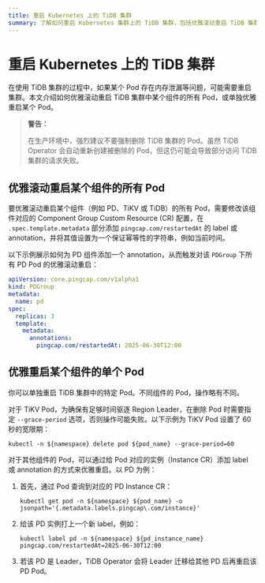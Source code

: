 ```yaml
---
title: 重启 Kubernetes 上的 TiDB 集群
summary: 了解如何重启 Kubernetes 集群上的 TiDB 集群，包括优雅滚动重启 TiDB 集群中某个组件的所有 Pod，以及单独重启某个 Pod。
---
```


# 重启 Kubernetes 上的 TiDB 集群

在使用 TiDB 集群的过程中，如果某个 Pod 存在内存泄漏等问题，可能需要重启集群。本文介绍如何优雅滚动重启 TiDB 集群中某个组件的所有 Pod，或单独优雅重启某个 Pod。

> **警告：**
>
> 在生产环境中，强烈建议不要强制删除 TiDB 集群的 Pod。虽然 TiDB Operator 会自动重新创建被删除的 Pod，但这仍可能会导致部分访问 TiDB 集群的请求失败。

## 优雅滚动重启某个组件的所有 Pod

要优雅滚动重启某个组件（例如 PD、TiKV 或 TiDB）的所有 Pod，需要修改该组件对应的 Component Group Custom Resource (CR) 配置，在 `.spec.template.metadata` 部分添加 `pingcap.com/restartedAt` 的 label 或 annotation，并将其值设置为一个保证幂等性的字符串，例如当前时间。

以下示例展示如何为 PD 组件添加一个 annotation，从而触发对该 `PDGroup` 下所有 PD Pod 的优雅滚动重启：

```yaml
apiVersion: core.pingcap.com/v1alpha1
kind: PDGroup
metadata:
  name: pd
spec:
  replicas: 3
  template:
    metadata:
      annotations:
        pingcap.com/restartedAt: 2025-06-30T12:00
```

## 优雅重启某个组件的单个 Pod

你可以单独重启 TiDB 集群中的特定 Pod。不同组件的 Pod，操作略有不同。

对于 TiKV Pod，为确保有足够时间驱逐 Region Leader，在删除 Pod 时需要指定 `--grace-period` 选项，否则操作可能失败。以下示例为 TiKV Pod 设置了 60 秒的宽限期：

```shell
kubectl -n ${namespace} delete pod ${pod_name} --grace-period=60
```

对于其他组件的 Pod，可以通过给 Pod 对应的实例（Instance CR）添加 label 或 annotation 的方式来优雅重启。以 PD 为例：

1. 首先，通过 Pod 查询到对应的 PD Instance CR：

    ```shell
    kubectl get pod -n ${namespace} ${pod_name} -o jsonpath='{.metadata.labels.pingcap\.com/instance}'
    ```

2. 给该 PD 实例打上一个新 label，例如：

    ```shell
    kubectl label pd -n ${namespace} ${pd_instance_name} pingcap.com/restartedAt=2025-06-30T12:00
    ```

3. 若该 PD 是 Leader，TiDB Operator 会将 Leader 迁移给其他 PD 后再重启该 PD Pod。
